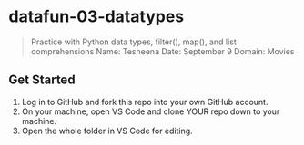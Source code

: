 # datafun-03-datatypes

> Practice with Python data types, filter(), map(), and list comprehensions
Name: Tesheena
Date: September 9
Domain: Movies
## Get Started

1. Log in to GitHub and fork this repo into your own GitHub account.
1. On your machine, open VS Code and clone YOUR repo down to your machine.
1. Open the whole folder in VS Code for editing. 
